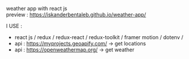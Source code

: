weather app with react js </br>
preview : https://iskanderbentaleb.github.io/weather-app/

I USE :
- react js / redux / redux-react / redux-toolkit / framer motion / dotenv / 
- api : https://myprojects.geoapify.com/  -> get locations
- api : https://openweathermap.org/ -> get weather 
